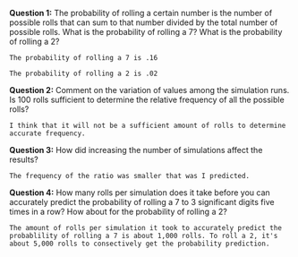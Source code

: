 **Question 1:** The probability of rolling a certain number is the number of possible rolls that can sum to that number divided by the total number of possible rolls. What is the probability of rolling a 7? What is the probability of rolling a 2?

	The probability of rolling a 7 is .16

	The probability of rolling a 2 is .02

**Question 2:** Comment on the variation of values among the simulation runs. Is 100 rolls sufficient to determine the relative frequency of all the possible rolls?

	I think that it will not be a sufficient amount of rolls to determine accurate frequency.

**Question 3:** How did increasing the number of simulations affect the results?

	The frequency of the ratio was smaller that was I predicted.

**Question 4:** How many rolls per simulation does it take before you can accurately predict the probability of rolling a 7 to 3 significant digits five times in a row? How about for the probability of rolling a 2?

	The amount of rolls per simulation it took to accurately predict the probablility of rolling a 7 is about 1,000 rolls. To roll a 2, it's about 5,000 rolls to consectively get the probability prediction.